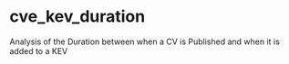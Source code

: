 # cve_kev_duration
 Analysis of the Duration between when a CV is Published and when it is added to a KEV
